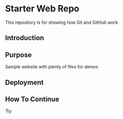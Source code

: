 # Starter Web Repo

This repository is for showing how Git and GitHub work

## Introduction

## Purpose

Sample website with plenty of files for demos

## Deployment

## How To Continue

Tty